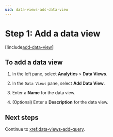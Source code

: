 ```yaml
---
uid: data-views-add-data-view
---
```


# Step 1: Add a data view

[!include[add-data-view](_includes/add-data-view.md)]

## To add a data view

1. In the left pane, select **Analytics** > **Data Views**.

1. In the `Data Views` pane, select **Add Data View**.

1. Enter a **Name** for the data view.

1. (Optional) Enter a **Description** for the data view. 

## Next steps

Continue to <xref:data-views-add-query>.
